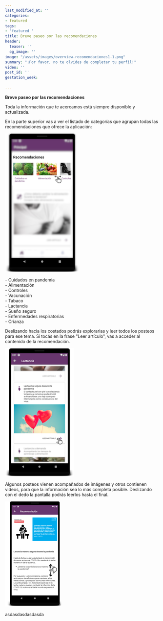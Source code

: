 ```yaml
---
last_modified_at: ''
categories:
- featured
tags:
- 'featured '
title: Breve paseo por las recomendaciones
header:
  teaser: ''
  og_image: ''
image: "/assets/images/overview-recomendaciones1-1.png"
summary: "¡Por favor, no te olvides de completar tu perfil!"
video: ''
post_id: ''
gestation_week: 

---
```

**Breve paseo por las recomendaciones**

Toda la información que te acercamos está siempre disponible y actualizada.

En la parte superior vas a ver el listado de categorías que agrupan todas las recomendaciones que ofrece la aplicación:

![](/assets/images/125.png)

\- Cuidados en pandemia  
\- Alimentación  
\- Controles  
\- Vacunación  
\- Tabaco  
\- Lactancia  
\- Sueño seguro  
\- Enfermedades respiratorias  
\- Crianza

Deslizando hacia los costados podrás explorarlas y leer todos los posteos para ese tema. Si tocás en la frase "Leer artículo", vas a acceder al contenido de la recomendación.

![](/assets/images/124.png)

Algunos posteos vienen acompañados de imágenes y otros contienen videos, para que la información sea lo más completa posible. Deslizando con el dedo la pantalla podrás leerlos hasta el final.

![](/assets/images/123.png)

asdasdasdasdasda